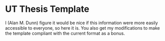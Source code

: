 # UT Thesis Template

I (Alan M. Dunn) figure it would be nice if this information were more easily
accessible to everyone, so here it is.  You also get my modifications
to make the template compliant with the current format as a bonus.
